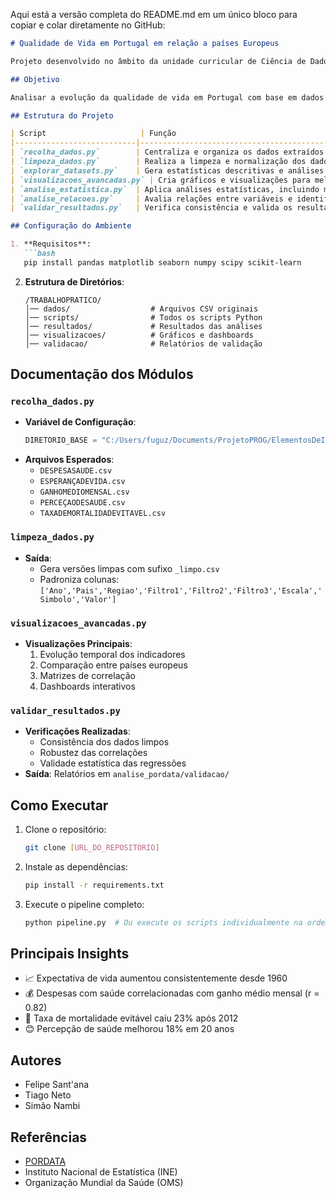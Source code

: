 Aqui está a versão completa do README.md em um único bloco para copiar e colar diretamente no GitHub:

```markdown
# Qualidade de Vida em Portugal em relação a países Europeus

Projeto desenvolvido no âmbito da unidade curricular de Ciência de Dados.

## Objetivo

Analisar a evolução da qualidade de vida em Portugal com base em dados oficiais recolhidos da PORDATA, através de técnicas de ciência de dados, incluindo limpeza, exploração, visualização e análise estatística.

## Estrutura do Projeto

| Script                     | Função                                                                 |
|---------------------------|------------------------------------------------------------------------|
| `recolha_dados.py`        | Centraliza e organiza os dados extraídos de fontes externas            |
| `limpeza_dados.py`        | Realiza a limpeza e normalização dos dados                             |
| `explorar_datasets.py`    | Gera estatísticas descritivas e análises exploratórias iniciais        |
| `visualizacoes_avancadas.py` | Cria gráficos e visualizações para melhor interpretação dos dados    |
| `analise_estatistica.py`  | Aplica análises estatísticas, incluindo matriz de correlação           |
| `analise_relacoes.py`     | Avalia relações entre variáveis e identifica padrões relevantes        |
| `validar_resultados.py`   | Verifica consistência e valida os resultados obtidos                   |

## Configuração do Ambiente

1. **Requisitos**:
   ```bash
   pip install pandas matplotlib seaborn numpy scipy scikit-learn
   ```

2. **Estrutura de Diretórios**:
   ```
   /TRABALHOPRATICO/
   │── dados/                  # Arquivos CSV originais
   │── scripts/                # Todos os scripts Python
   │── resultados/             # Resultados das análises
   │── visualizacoes/          # Gráficos e dashboards
   │── validacao/              # Relatórios de validação
   ```

## Documentação dos Módulos

### `recolha_dados.py`
- **Variável de Configuração**:
  ```python
  DIRETORIO_BASE = "C:/Users/fuguz/Documents/ProjetoPROG/ElementosDeIACD/TRABALHOPRATICO"  # Atualizar com seu caminho
  ```
- **Arquivos Esperados**:
  - `DESPESASAUDE.csv`
  - `ESPERANÇADEVIDA.csv`
  - `GANHOMEDIOMENSAL.csv`
  - `PERCEÇAODESAUDE.csv`
  - `TAXADEMORTALIDADEVITAVEL.csv`

### `limpeza_dados.py`
- **Saída**:
  - Gera versões limpas com sufixo `_limpo.csv`
  - Padroniza colunas: `['Ano','Pais','Regiao','Filtro1','Filtro2','Filtro3','Escala','Simbolo','Valor']`

### `visualizacoes_avancadas.py`
- **Visualizações Principais**:
  1. Evolução temporal dos indicadores
  2. Comparação entre países europeus
  3. Matrizes de correlação
  4. Dashboards interativos

### `validar_resultados.py`
- **Verificações Realizadas**:
  - Consistência dos dados limpos
  - Robustez das correlações
  - Validade estatística das regressões
- **Saída**: Relatórios em `analise_pordata/validacao/`

## Como Executar

1. Clone o repositório:
   ```bash
   git clone [URL_DO_REPOSITÓRIO]
   ```

2. Instale as dependências:
   ```bash
   pip install -r requirements.txt
   ```

3. Execute o pipeline completo:
   ```bash
   python pipeline.py  # Ou execute os scripts individualmente na ordem
   ```

## Principais Insights

- 📈 Expectativa de vida aumentou consistentemente desde 1960
- 💰 Despesas com saúde correlacionadas com ganho médio mensal (r = 0.82)
- 🏥 Taxa de mortalidade evitável caiu 23% após 2012
- 😊 Percepção de saúde melhorou 18% em 20 anos

## Autores
- Felipe Sant'ana
- Tiago Neto
- Simão Nambi

## Referências
- [PORDATA](https://www.pordata.pt)
- Instituto Nacional de Estatística (INE)
- Organização Mundial da Saúde (OMS)
```
